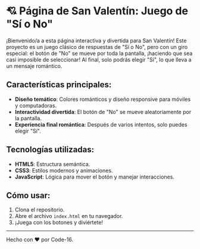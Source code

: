 # 💘 Página de San Valentín: Juego de "Sí o No"

¡Bienvenido/a a esta página interactiva y divertida para San Valentín! Este proyecto es un juego clásico de respuestas de "Sí o No", pero con un giro especial: el botón de "No" se mueve por toda la pantalla, ¡haciendo que sea casi imposible de seleccionar! Al final, solo podrás elegir "Sí", lo que lleva a un mensaje romántico.

## Características principales:
- **Diseño temático**: Colores románticos y diseño responsive para móviles y computadoras.
- **Interactividad divertida**: El botón de "No" se mueve aleatoriamente por la pantalla.
- **Experiencia final romántica**: Después de varios intentos, solo puedes elegir "Sí".

## Tecnologías utilizadas:
- **HTML5**: Estructura semántica.
- **CSS3**: Estilos modernos y animaciones.
- **JavaScript**: Lógica para mover el botón y manejar interacciones.

## Cómo usar:
1. Clona el repositorio.
2. Abre el archivo `index.html` en tu navegador.
3. ¡Juega con los botones y diviértete!
   
---

Hecho con ❤️ por Code-16.
